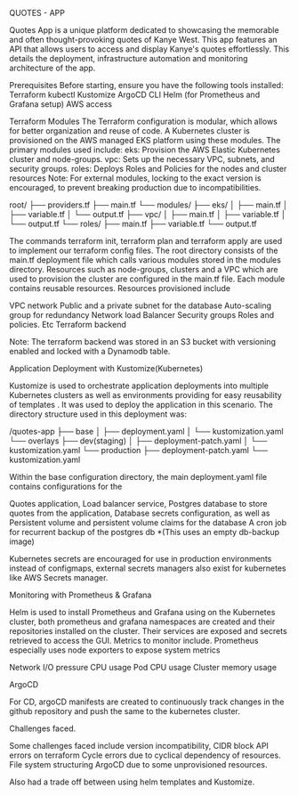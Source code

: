  QUOTES - APP

 Quotes App is a unique platform dedicated to showcasing the memorable and often thought-provoking quotes of Kanye West. This app features an API that allows users to access and display Kanye's quotes effortlessly. This details the deployment, infrastructure automation and monitoring architecture of the app.




Prerequisites
Before starting,  ensure you have the following tools installed:
Terraform
kubectl
Kustomize
ArgoCD CLI
Helm (for Prometheus and Grafana setup) 
AWS access

Terraform Modules
The Terraform configuration is modular, which allows for better organization and reuse of code. A Kubernetes cluster is provisioned on the AWS managed EKS platform using these modules. The primary modules used include:
eks: Provision the AWS Elastic Kubernetes cluster and node-groups.
vpc: Sets up the necessary VPC, subnets, and security groups.
roles: Deploys Roles and Policies for the nodes and cluster resources
Note: For external modules, locking to the exact version is encouraged, to prevent breaking production due to incompatibilities.

root/
├── providers.tf
├── main.tf
└── modules/
    ├── eks/
    │   ├── main.tf
    │   ├── variable.tf
    │   └── output.tf
    ├── vpc/
    │   ├── main.tf
    │   ├── variable.tf
    │   └── output.tf
    └── roles/
        ├── main.tf
        ├── variable.tf
        └── output.tf

The commands terraform init, terraform plan and terraform apply are used to implement our terraform config files. The root directory consists of the main.tf deployment file which calls various modules stored in the modules directory. Resources such as node-groups, clusters and a VPC which are used to provision the cluster are configured in the main.tf file. Each module contains reusable resources. Resources provisioned include 
 
VPC network
Public and a private subnet for the database
Auto-scaling group for redundancy
Network load Balancer
Security groups
Roles and policies. Etc
Terraform backend

Note: The terraform backend was stored in an S3 bucket with versioning enabled and locked with a Dynamodb table. 




Application Deployment with Kustomize(Kubernetes)

Kustomize is used to orchestrate application deployments into multiple Kubernetes clusters as well as environments providing for easy reusability of templates . It was used to deploy the application in this scenario. The directory structure used in this deployment was:


/quotes-app
├── base
│   ├── deployment.yaml
│   └── kustomization.yaml
└── overlays
   ├── dev(staging)
   │   ├── deployment-patch.yaml
   │   └── kustomization.yaml
   └── production
       ├── deployment-patch.yaml
       └── kustomization.yaml

Within the base configuration directory, the main deployment.yaml file contains configurations for the 

Quotes application,
Load balancer service, 
Postgres database to store quotes from the application, 
Database secrets configuration, as well as 
Persistent volume and persistent volume claims for the database 
A cron job for recurrent backup of the postgres db *(This uses an empty db-backup image)

Kubernetes secrets are encouraged for use in production environments instead of configmaps, external secrets managers also exist for kubernetes like AWS Secrets manager.



Monitoring with Prometheus & Grafana

Helm is used to install Prometheus and Grafana using on the Kubernetes cluster, both prometheus and grafana namespaces are created and their repositories installed on the cluster. Their services are exposed and secrets retrieved to access the GUI. Metrics to monitor include. Prometheus especially uses node exporters to expose system metrics

Network I/O pressure
CPU usage
Pod CPU usage
Cluster memory usage


ArgoCD

For CD, argoCD manifests are created to continuously track changes in the github repository and push the same to the kubernetes cluster. 


Challenges faced.

Some challenges faced include version incompatibility, CIDR block API errors on terraform
Cycle errors due to cyclical dependency of resources.
File system structuring
ArgoCD due to some unprovisioned resources.

Also had a trade off between using helm templates and Kustomize.
